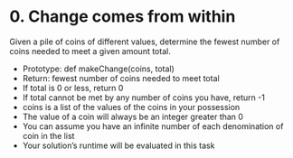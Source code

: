 # 0. Change comes from within

Given a pile of coins of different values, determine the fewest number of coins needed to meet a given amount total.

 + Prototype: def makeChange(coins, total)
 + Return: fewest number of coins needed to meet total
 + If total is 0 or less, return 0
 + If total cannot be met by any number of coins you have, return -1
 + coins is a list of the values of the coins in your possession
 + The value of a coin will always be an integer greater than 0
 + You can assume you have an infinite number of each denomination of coin in the list
 + Your solution’s runtime will be evaluated in this task
